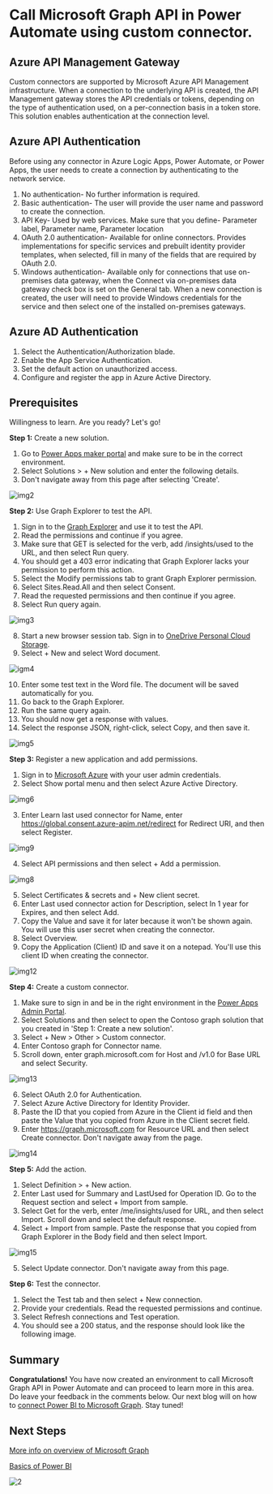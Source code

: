 # Call Microsoft Graph API in Power Automate using custom connector.

## Azure API Management Gateway
Custom connectors are supported by Microsoft Azure API Management infrastructure. When a connection to the underlying API is created, the API Management gateway stores the API credentials or tokens, depending on the type of authentication used, on a per-connection basis in a token store. This solution enables authentication at the connection level. 

## Azure API Authentication
Before using any connector in Azure Logic Apps, Power Automate, or Power Apps, the user needs to create a connection by authenticating to the network service. 
1. No authentication- No further information is required. 
2. Basic authentication- The user will provide the user name and password to create the connection. 
3. API Key- Used by web services. Make sure that you define- Parameter label, Parameter name, Parameter location
4. OAuth 2.0 authentication- Available for online connectors. Provides implementations for specific services and prebuilt identity provider templates, when selected, fill in many of the fields that are required by OAuth 2.0.
5. Windows authentication- Available only for connections that use on-premises data gateway, when the Connect via on-premises data gateway check box is set on the General tab. When a new connection is created, the user will need to provide Windows credentials for the service and then select one of the installed on-premises gateways.

## Azure AD Authentication
1. Select the Authentication/Authorization blade.
2. Enable the App Service Authentication.
3. Set the default action on unauthorized access.
4. Configure and register the app in Azure Active Directory.

## Prerequisites
Willingness to learn. Are you ready? Let's go!

**Step 1:** Create a new solution.
1. Go to [Power Apps maker portal](https://make.powerapps.com/) and make sure to be in the correct environment.
2. Select Solutions > + New solution and enter the following details. 
3. Don't navigate away from this page after selecting 'Create'.

![img2](https://user-images.githubusercontent.com/58803999/172056163-171285f5-e10a-4a32-bc91-77672dc5b370.png)

**Step 2:** Use Graph Explorer to test the API.
1. Sign in to the [Graph Explorer](https://developer.microsoft.com/en-us/graph/graph-explorer) and use it to test the API.
2. Read the permissions and continue if you agree.
3. Make sure that GET is selected for the verb, add /insights/used to the URL, and then select Run query.
4. You should get a 403 error indicating that Graph Explorer lacks your permission to perform this action.
5. Select the Modify permissions tab to grant Graph Explorer permission.
6. Select Sites.Read.All and then select Consent.
7. Read the requested permissions and then continue if you agree.
8. Select Run query again. 

![img3](https://user-images.githubusercontent.com/58803999/172056304-734b0bd3-64ff-4910-9f24-e46dc6184ebc.png)

8. Start a new browser session tab. Sign in to [OneDrive Personal Cloud Storage](https://www.microsoft.com/en-us/microsoft-365/onedrive/online-cloud-storage).
9. Select + New and select Word document. 

![igm4](https://user-images.githubusercontent.com/58803999/172056308-ea37b87a-24cd-497e-9594-365e6500e991.png)

10. Enter some test text in the Word file. The document will be saved automatically for you.
11. Go back to the Graph Explorer.
12. Run the same query again.
13. You should now get a response with values.
14. Select the response JSON, right-click, select Copy, and then save it.

![img5](https://user-images.githubusercontent.com/58803999/172056314-3d3046c6-96de-407c-ac40-0c4b9a6c0347.png)

**Step 3:** Register a new application and add permissions.
1. Sign in to [Microsoft Azure](portal.azure.com) with your user admin credentials.
2. Select Show portal menu and then select Azure Active Directory.

![img6](https://user-images.githubusercontent.com/58803999/172056722-6d4ee677-4c2e-4c5f-a289-0cdf0a4d2646.png)

3. Enter Learn last used connector for Name, enter https://global.consent.azure-apim.net/redirect for Redirect URI, and then select Register.

![img9](https://user-images.githubusercontent.com/58803999/172056948-79452de0-eb96-4726-ae25-8c21f8936302.png)

4. Select API permissions and then select + Add a permission.

![img8](https://user-images.githubusercontent.com/58803999/172056923-5f15f43f-1151-4869-bcec-f17c5fa7cba6.png)

5. Select Certificates & secrets and + New client secret.
6. Enter Last used connector action for Description, select In 1 year for Expires, and then select Add.
7. Copy the Value and save it for later because it won't be shown again. You will use this user secret when creating the connector.
8. Select Overview.
9. Copy the Application (Client) ID and save it on a notepad. You'll use this client ID when creating the connector.

![img12](https://user-images.githubusercontent.com/58803999/172057048-83c4cacd-65fa-47db-823d-ac299f9f7a2d.png)

**Step 4:** Create a custom connector.
1. Make sure to sign in and be in the right environment in the [Power Apps Admin Portal](https://make.powerapps.com/home/).
2. Select Solutions and then select to open the Contoso graph solution that you created in 'Step 1: Create a new solution'.
3. Select + New > Other > Custom connector.
4. Enter Contoso graph for Connector name.
5. Scroll down, enter graph.microsoft.com for Host and /v1.0 for Base URL and select Security.

![img13](https://user-images.githubusercontent.com/58803999/172057226-d41ce5b9-8a91-4b04-8fd0-822e5d706610.png)

6. Select OAuth 2.0 for Authentication.
7. Select Azure Active Directory for Identity Provider.
8. Paste the ID that you copied from Azure in the Client id field and then paste the Value that you copied from Azure in the Client secret field.
9. Enter https://graph.microsoft.com for Resource URL and then select Create connector. Don't navigate away from the page.

![img14](https://user-images.githubusercontent.com/58803999/172057335-1ddd2a8f-cd97-4eb8-bfed-497876258dc1.png)

**Step 5:** Add the action.
1. Select Definition > + New action.
2. Enter Last used for Summary and LastUsed for Operation ID. Go to the Request section and select + Import from sample.
3. Select Get for the verb, enter /me/insights/used for URL, and then select Import. Scroll down and select the default response.
4. Select + Import from sample. Paste the response that you copied from Graph Explorer in the Body field and then select Import.

![img15](https://user-images.githubusercontent.com/58803999/172057424-df1ae93c-917b-4f06-81ba-a749d3dfd447.png)

5. Select Update connector. Don't navigate away from this page.

**Step 6:** Test the connector.
1. Select the Test tab and then select + New connection.
2. Provide your credentials. Read the requested permissions and continue. 
3. Select Refresh connections and Test operation.
4. You should see a 200 status, and the response should look like the following image.

## Summary
**Congratulations!** You have now created an environment to call Microsoft Graph API in Power Automate and can proceed to learn more in this area. Do leave your feedback in the comments below. Our next blog will on how to [connect Power BI to Microsoft Graph](https://github.com/viviana2419/Dev.To-blog-series-/blob/main/blog5.md). Stay tuned!

## Next Steps
[More info on overview of Microsoft Graph](https://docs.microsoft.com/en-us/graph/overview)

[Basics of Power BI](https://docs.microsoft.com/en-us/power-platform/admin/use-power-bi)

![2](https://user-images.githubusercontent.com/58803999/172188642-60ab19c2-f9df-426e-8e15-35baf7243925.jpg)
